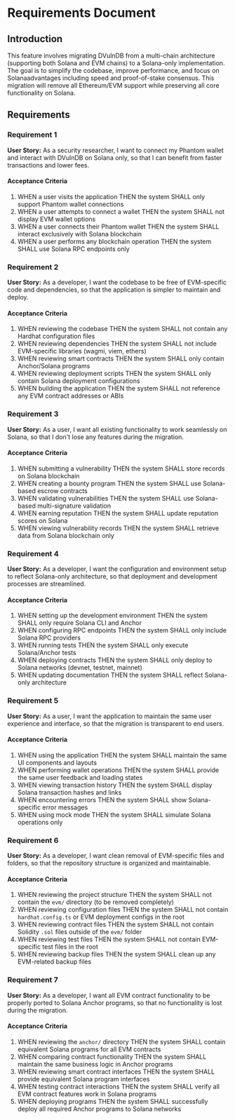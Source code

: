 # Requirements Document

## Introduction

This feature involves migrating DVulnDB from a multi-chain architecture (supporting both Solana and EVM chains) to a Solana-only implementation. The goal is to simplify the codebase, improve performance, and focus on Solanaadvantages including speed and proof-of-stake consensus. This migration will remove all Ethereum/EVM support while preserving all core functionality on Solana.

## Requirements

### Requirement 1

**User Story:** As a security researcher, I want to connect my Phantom wallet and interact with DVulnDB on Solana only, so that I can benefit from faster transactions and lower fees.

#### Acceptance Criteria

1. WHEN a user visits the application THEN the system SHALL only support Phantom wallet connections
2. WHEN a user attempts to connect a wallet THEN the system SHALL not display EVM wallet options
3. WHEN a user connects their Phantom wallet THEN the system SHALL interact exclusively with Solana blockchain
4. WHEN a user performs any blockchain operation THEN the system SHALL use Solana RPC endpoints only

### Requirement 2

**User Story:** As a developer, I want the codebase to be free of EVM-specific code and dependencies, so that the application is simpler to maintain and deploy.

#### Acceptance Criteria

1. WHEN reviewing the codebase THEN the system SHALL not contain any Hardhat configuration files
2. WHEN reviewing dependencies THEN the system SHALL not include EVM-specific libraries (wagmi, viem, ethers)
3. WHEN reviewing smart contracts THEN the system SHALL only contain Anchor/Solana programs
4. WHEN reviewing deployment scripts THEN the system SHALL only contain Solana deployment configurations
5. WHEN building the application THEN the system SHALL not reference any EVM contract addresses or ABIs

### Requirement 3

**User Story:** As a user, I want all existing functionality to work seamlessly on Solana, so that I don't lose any features during the migration.

#### Acceptance Criteria

1. WHEN submitting a vulnerability THEN the system SHALL store records on Solana blockchain
2. WHEN creating a bounty program THEN the system SHALL use Solana-based escrow contracts
3. WHEN validating vulnerabilities THEN the system SHALL use Solana-based multi-signature validation
4. WHEN earning reputation THEN the system SHALL update reputation scores on Solana
5. WHEN viewing vulnerability records THEN the system SHALL retrieve data from Solana blockchain only

### Requirement 4

**User Story:** As a developer, I want the configuration and environment setup to reflect Solana-only architecture, so that deployment and development processes are streamlined.

#### Acceptance Criteria

1. WHEN setting up the development environment THEN the system SHALL only require Solana CLI and Anchor
2. WHEN configuring RPC endpoints THEN the system SHALL only include Solana RPC providers
3. WHEN running tests THEN the system SHALL only execute Solana/Anchor tests
4. WHEN deploying contracts THEN the system SHALL only deploy to Solana networks (devnet, testnet, mainnet)
5. WHEN updating documentation THEN the system SHALL reflect Solana-only architecture

### Requirement 5

**User Story:** As a user, I want the application to maintain the same user experience and interface, so that the migration is transparent to end users.

#### Acceptance Criteria

1. WHEN using the application THEN the system SHALL maintain the same UI components and layouts
2. WHEN performing wallet operations THEN the system SHALL provide the same user feedback and loading states
3. WHEN viewing transaction history THEN the system SHALL display Solana transaction hashes and links
4. WHEN encountering errors THEN the system SHALL show Solana-specific error messages
5. WHEN using mock mode THEN the system SHALL simulate Solana operations only

### Requirement 6

**User Story:** As a developer, I want clean removal of EVM-specific files and folders, so that the repository structure is organized and maintainable.

#### Acceptance Criteria

1. WHEN reviewing the project structure THEN the system SHALL not contain the `evm/` directory (to be removed completely)
2. WHEN reviewing configuration files THEN the system SHALL not contain `hardhat.config.ts` or EVM deployment configs in the root
3. WHEN reviewing contract files THEN the system SHALL not contain Solidity `.sol` files outside of the `evm/` folder
4. WHEN reviewing test files THEN the system SHALL not contain EVM-specific test files in the root
5. WHEN reviewing backup files THEN the system SHALL clean up any EVM-related backup files

### Requirement 7

**User Story:** As a developer, I want all EVM contract functionality to be properly ported to Solana Anchor programs, so that no functionality is lost during the migration.

#### Acceptance Criteria

1. WHEN reviewing the `anchor/` directory THEN the system SHALL contain equivalent Solana programs for all EVM contracts
2. WHEN comparing contract functionality THEN the system SHALL maintain the same business logic in Anchor programs
3. WHEN reviewing smart contract interfaces THEN the system SHALL provide equivalent Solana program interfaces
4. WHEN testing contract interactions THEN the system SHALL verify all EVM contract features work in Solana programs
5. WHEN deploying programs THEN the system SHALL successfully deploy all required Anchor programs to Solana networks